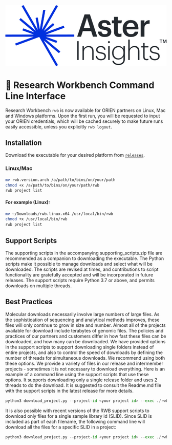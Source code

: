 ![Aster Insights](./assets/aster.png)

# 🧬 Research Workbench Command Line Interface

Research Workbench `rwb` is now available for ORIEN partners on Linux, Mac and Windows platforms. Upon the first run, you will be requested to input your ORIEN credentials, which will be cached securely to make future runs easily accessible, unless you explicitly `rwb logout`.


## Installation

Download the executable for your desired platform from [`releases`](https://github.com/AsterInsights/rwb/releases).

### Linux/Mac

```sh
mv rwb.version.arch /a/path/to/bins/on/your/path
chmod +x /a/path/to/bins/on/your/path/rwb
rwb project list
```

#### For example (Linux):

```sh
mv ~/Downloads/rwb.linux.x64 /usr/local/bin/rwb
chmod +x /usr/local/bin/rwb
rwb project list
```

## Support Scripts
The supporting scripts in the accompanying supporting_scripts.zip file are recommended as a companion to downloading the executable. The Python scripts make it possible to manage downloads and select what will be downloaded. The scripts are revised at times, and contributions to script functionality are gratefully accepted and will be incorporated in future releases. The support scripts require Python 3.7 or above, and permits downloads on multiple threads.

## Best Practices
Molecular downloads necessarily involve large numbers of large files. As the sophistication of sequencing and analytical methods improves, these files will only continue to grow in size and number. Almost all of the projects available for download include terabytes of genomic files. The policies and practices of our partners and customers differ in how fast these files can be downloaded, and how many can be downloaded. We have provided options in the support scripts to support downloading single folders instead of entire projects, and also to control the speed of downloads by defining the number of threads for simultaneous downloads. We recommend using both these options. We provide a variety of files in our release and intermember projects - sometimes it is not necessary to download everything. Here is an example of a command line using the support scripts that use these options. It supports downloading only a single release folder and uses 2 threads to do the download. It is suggested to consult the Readme.md file with the support scripts in the latest release for more details.
```python
python3 download_project.py --project-id <your project id> --exec ./rwb.osx.x64 --workers 2 --include /Avatar_MolecularData_hg38/2024_05_31/Whole_Exome/tumor_vcfs
```

It is also possible with recent versions of the RWB support scripts to download only files for a single sample library id (SLID). Since SLID is included as part of each filename, the following command line will download all the files for a specific SLID in a project:
```python
python3 download_project.py --project-id <your project id> --exec ./rwb.osx.x64 --workers 2 --include /Avatar_MolecularData_hg38/2024_05_31 --destination-path ~/download-test --file-filter "<SLID>"
```
